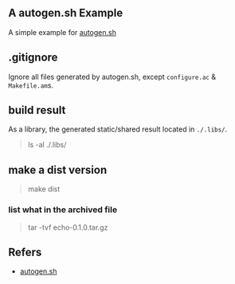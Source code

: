 ## A autogen.sh Example
A simple example for [autogen.sh](http://buildconf.brlcad.org/)

## .gitignore
Ignore all files generated by autogen.sh, except `configure.ac` & `Makefile.am`s.

## build result
As a library, the generated static/shared result located in `./.libs/`.
> ls -al ./.libs/

## make a dist version
> make dist

### list what in the archived file
> tar -tvf echo-0.1.0.tar.gz

## Refers
- [autogen.sh](https://sourceforge.net/projects/buildconf/)

